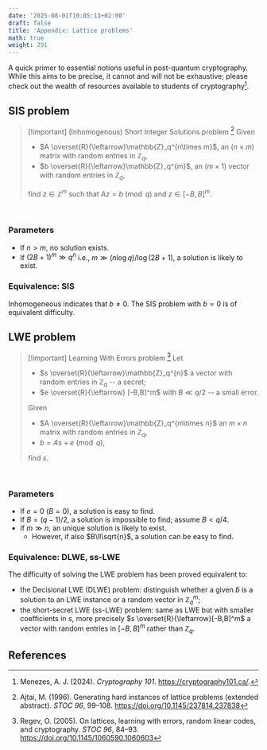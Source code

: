 ```yaml
---
date: '2025-08-01T10:05:13+02:00'
draft: false
title: 'Appendix: Lattice problems'
math: true
weight: 291
---
```


A quick primer to essential notions useful in post-quantum cryptography. While this aims to be precise, it cannot and will not be exhaustive; please check out the wealth of resources available to students of cryptography[^Menezes24].

## SIS problem

> [!important] (Inhomogenous) Short Integer Solutions problem [^Ajtai96]
> Given
> - $A \overset{R}{\leftarrow}\mathbb{Z}_q^{n\times m}$, an $(n\times m)$ matrix with random entries in $\mathbb{Z}_q$,
> - $b \overset{R}{\leftarrow}\mathbb{Z}_q^{m}$, an $(m \times 1)$ vector with random entries in $\mathbb{Z}_q$,
> 
> find $z \in\mathbb{Z}^{m}$ such that $Az=b\pmod{q}$ and $z\in[-B,B]^m$.


<br>
<div class=tikz>
<script type="text/tikz">
    \definecolor{prussianblue}{HTML}{113285}
    \definecolor{marigold}{HTML}{FFB11B}
    \definecolor{rosered}{HTML}{D0104C}
  \begin{tikzpicture}[scale=1,
    A/.style={draw=prussianblue!60, fill=prussianblue!10, line width=1mm, minimum size=15mm, font={\bfseries\Large}},
    S/.style={draw=rosered!60, fill=rosered!10, line width=1mm, minimum size=15mm, font={\bfseries\Large}},
    Eq/.style={font={\bfseries\Huge},anchor=base}
    ]
    %\draw[A] (0,0) rectangle ++(2,.5);
    %\draw[A] (2,2) rectangle ++(2,.5);
    \foreach  \x/\y/\style/\row/\col/\text[count=\c] in {%
      0/0/A/2/4/$A$,
      4.5/-2/S/4/1/$z$,
      7/0/A/2/1/$b$}
    {% \node [left] at (0,\y) {\l};
      \draw [\style] (\x,\y) rectangle (\x+\col,\y+\row);
      \node [Eq] at (\x+\col/2,\y+\row-1.3) {\text};
    }
    \node [Eq] at (6.2,.7) {$=$};
    \node [Eq] at (9.7,.7) {$\pmod{q}$};
  \end{tikzpicture}
</script>
</div>


### Parameters
- If $n>m$, no solution exists.
- If $(2B+1)^m \gg q^n$ i.e., $m \gg (n \log q)/\log(2B + 1)$, a solution is likely to exist.

### Equivalence: SIS

Inhomogeneous indicates that $b\neq 0$. The SIS problem with $b=0$ is of equivalent difficulty.


## LWE problem

> [!important] Learning With Errors problem [^Regev05]
> Let 
> - $s \overset{R}{\leftarrow}\mathbb{Z}_q^{n}$ a vector with random entries in $\mathbb{Z}_q$ -- a secret;
> - $e \overset{R}{\leftarrow} [-B,B]^m$ with $B \ll q/2$ -- a small error.
> 
> Given
> - $A \overset{R}{\leftarrow}\mathbb{Z}_q^{m\times n}$ an $m\times n$ matrix with random entries in $\mathbb{Z}_q$,
> - $b = As+e \pmod{q}$,
> 
> find $s$.

<br>
<div class=tikz>
<script type="text/tikz">
    \definecolor{prussianblue}{HTML}{113285}
    \definecolor{marigold}{HTML}{FFB11B}
    \definecolor{rosered}{HTML}{D0104C}
  \begin{tikzpicture}[scale=1,
    A/.style={draw=prussianblue!60, fill=prussianblue!10, line width=1mm, minimum size=15mm, font={\bfseries\Large}},
    S/.style={draw=rosered!60, fill=rosered!10, line width=1mm, minimum size=15mm, font={\bfseries\Large}},
    E/.style={draw=marigold!60, fill=marigold!10, line width=1mm, minimum size=15mm, font={\bfseries\Large}},
    Eq/.style={font={\bfseries\Huge},anchor=base}
    ]
    %\draw[A] (0,0) rectangle ++(2,.5);
    %\draw[A] (2,2) rectangle ++(2,.5);
    \foreach  \x/\y/\style/\row/\col/\text[count=\c] in {%
      0/-\row+2/A/4/2/$A$,
      2.4/0/S/2/1/$s$,
      4.5/-\row+2/E/4/1/$e$,
      7/-2/A/4/1/$b$}
    {% \node [left] at (0,\y) {\l};
      \draw [\style] (\x,\y) rectangle (\x+\col,\y+\row);
      \node [Eq] at (\x+\col/2,\y+\row-1.3) {\text};
    }
    \node [Eq] at (4,.7) {$+$};
    \node [Eq] at (6.2,.7) {$=$};
    \node [Eq] at (9.7,.7) {$\pmod{q}$};
  \end{tikzpicture}
</script>
</div>

### Parameters
- If $e=0$ ($B=0$), a solution is easy to find.
- If $B=(q-1)/2$, a solution is impossible to find; assume $B<q/4$.
- If $m\gg n$, an unique solution is likely to exist.
  - However, if also $B\ll\sqrt{n}$, a solution can be easy to find.

### Equivalence: DLWE, ss-LWE

The difficulty of solving the LWE problem has been proved equivalent to:

- the Decisional LWE (DLWE) problem: distinguish whether a given $\tilde{b}$ is a solution to an LWE instance or a random vector in $\mathbb{Z}_q^{m}$;
- the short-secret LWE (ss-LWE) problem: same as LWE but with smaller coefficients in $s$, more precisely $s \overset{R}{\leftarrow}[-B,B]^m$ a vector with random entries in $[-B,B]^m$ rather than $\mathbb{Z}_q$.

## References

[^Ajtai96]: Ajtai, M. (1996). Generating hard instances of lattice problems
(extended abstract). *STOC 96*, 99–108.
https://doi.org/10.1145/237814.237838

[^Menezes24]: Menezes, A. J. (2024). *Cryptography 101*.
<https://cryptography101.ca/>.

[^Regev05]: Regev, O. (2005). On lattices, learning with errors, random linear
codes, and cryptography. *STOC 96*, 84–93.
https://doi.org/10.1145/1060590.1060603